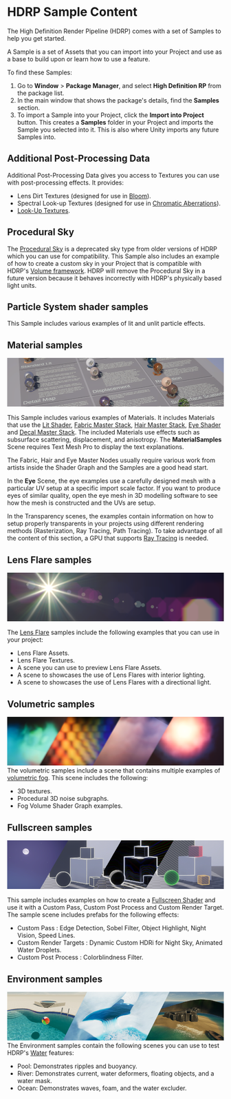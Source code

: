 # HDRP Sample Content

The High Definition Render Pipeline (HDRP) comes with a set of Samples to help you get started.

A Sample is a set of Assets that you can import into your Project and use as a base to build upon or learn how to use a feature.

To find these Samples:

1. Go to **Window** > **Package Manager**, and select **High Definition RP** from the package list.
2. In the main window that shows the package's details, find the **Samples** section.
3. To import a Sample into your Project, click the **Import into Project** button. This creates a **Samples** folder in your Project and imports the Sample you selected into it. This is also where Unity imports any future Samples into.

## Additional Post-Processing Data

Additional Post-Processing Data gives you access to Textures you can use with post-processing effects. It provides:

- Lens Dirt Textures (designed for use in [Bloom](Post-Processing-Bloom.md)).
- Spectral Look-up Textures (designed for use in [Chromatic Aberrations](Post-Processing-Chromatic-Aberration.md)).
- [Look-Up Textures](Authoring-LUTs.md).

## Procedural Sky

The [Procedural Sky](Override-Procedural-Sky.md) is a deprecated sky type from older versions of HDRP which you can use for compatibility. This Sample also includes an example of how to create a custom sky in your Project that is compatible with HDRP's [Volume framework](Volumes.md). HDRP will remove the Procedural Sky in a future version because it behaves incorrectly with HDRP's physically based light units.

## Particle System shader samples

This Sample includes various examples of lit and unlit particle effects.

## Material samples

![Material Samples](Images/MaterialSamples.png)

This Sample includes various examples of Materials. It includes Materials that use the [Lit Shader](Lit-Shader.md), [Fabric Master Stack](master-stack-fabric.md), [Hair Master Stack](master-stack-hair.md), [Eye Shader](eye-shader.md) and [Decal Master Stack](master-stack-decal.md). The included Materials use effects such as subsurface scattering, displacement, and anisotropy. The **MaterialSamples** Scene requires Text Mesh Pro to display the text explanations.

The Fabric, Hair and Eye Master Nodes usually require various work from artists inside the Shader Graph and the Samples are a good head start.

In the **Eye** Scene, the eye examples use a carefully designed mesh with a particular UV setup at a specific import scale factor. If you want to produce eyes of similar quality, open the eye mesh in 3D modelling software to see how the mesh is constructed and the UVs are setup.

In the Transparency scenes, the examples contain information on how to setup properly transparents in your projects using different rendering methods (Rasterization, Ray Tracing, Path Tracing).
To take advantage of all the content of this section, a GPU that supports [Ray Tracing](Ray-Tracing-Getting-Started.md) is needed.

## Lens Flare samples

![Lens Flare Samples](Images/LensFlareSamples.png)

The [Lens Flare](shared/lens-flare/lens-flare-component.md) samples include the following examples that you can use in your project:
- Lens Flare Assets.
- Lens Flare Textures.
- A scene you can use to preview Lens Flare Assets.
- A scene to showcases the use of Lens Flares with interior lighting.
- A scene to showcases the use of Lens Flares with a directional light.

## Volumetric samples

![Volumetric Samples](Images/VolumetricSamples.png)
The volumetric samples include a scene that contains multiple examples of [volumetric fog](Local-Volumetric-Fog.md). This scene includes the following:

- 3D textures.
- Procedural 3D noise subgraphs.
- Fog Volume Shader Graph examples.

## Fullscreen samples
![Fullscreen Samples](Images/FullscreenSamples.png)

This sample includes examples on how to create a [Fullscreen Shader](fullscreen-shader.md) and use it with a Custom Pass, Custom Post Process and Custom Render Target. The sample scene includes prefabs for the following effects:

- Custom Pass : Edge Detection, Sobel Filter, Object Highlight, Night Vision, Speed Lines.
- Custom Render Targets : Dynamic Custom HDRi for Night Sky, Animated Water Droplets.
- Custom Post Process : Colorblindness Filter.

## Environment samples

![](Images/Water_samples.png)The Environment samples contain the following scenes you can use to test HDRP's [Water](WaterSystem.md) features: 

- Pool: Demonstrates ripples and buoyancy. 
- River: Demonstrates current, water deformers, floating objects, and a water mask.
- Ocean: Demonstrates waves, foam, and the water excluder.